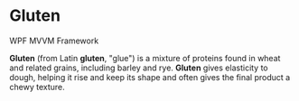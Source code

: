 # Gluten
WPF MVVM Framework

**Gluten** (from Latin **gluten**, "glue") is a mixture of proteins found in wheat and related grains, including barley and rye. **Gluten** gives elasticity to dough, helping it rise and keep its shape and often gives the final product a chewy texture.

